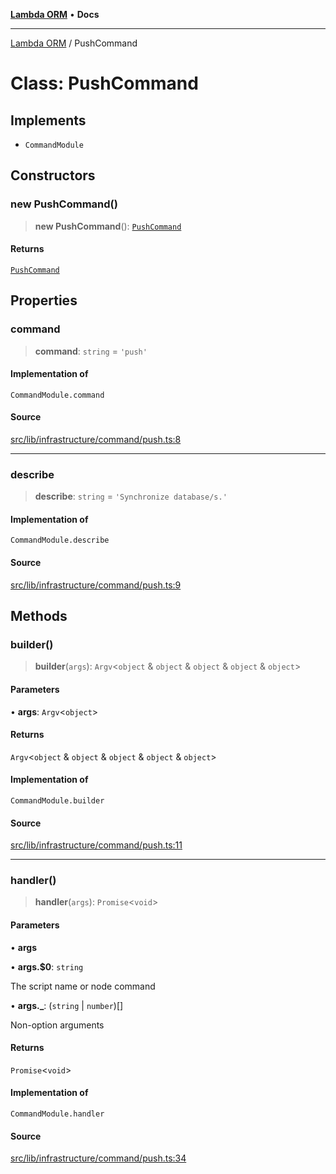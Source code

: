 [**Lambda ORM**](../README.md) • **Docs**

***

[Lambda ORM](../README.md) / PushCommand

# Class: PushCommand

## Implements

- `CommandModule`

## Constructors

### new PushCommand()

> **new PushCommand**(): [`PushCommand`](PushCommand.md)

#### Returns

[`PushCommand`](PushCommand.md)

## Properties

### command

> **command**: `string` = `'push'`

#### Implementation of

`CommandModule.command`

#### Source

[src/lib/infrastructure/command/push.ts:8](https://github.com/lambda-orm/lambdaorm-cli/blob/bf280932c596613f9722830e8420d4049d392855/src/lib/infrastructure/command/push.ts#L8)

***

### describe

> **describe**: `string` = `'Synchronize database/s.'`

#### Implementation of

`CommandModule.describe`

#### Source

[src/lib/infrastructure/command/push.ts:9](https://github.com/lambda-orm/lambdaorm-cli/blob/bf280932c596613f9722830e8420d4049d392855/src/lib/infrastructure/command/push.ts#L9)

## Methods

### builder()

> **builder**(`args`): `Argv`\<`object` & `object` & `object` & `object` & `object`\>

#### Parameters

• **args**: `Argv`\<`object`\>

#### Returns

`Argv`\<`object` & `object` & `object` & `object` & `object`\>

#### Implementation of

`CommandModule.builder`

#### Source

[src/lib/infrastructure/command/push.ts:11](https://github.com/lambda-orm/lambdaorm-cli/blob/bf280932c596613f9722830e8420d4049d392855/src/lib/infrastructure/command/push.ts#L11)

***

### handler()

> **handler**(`args`): `Promise`\<`void`\>

#### Parameters

• **args**

• **args.$0**: `string`

The script name or node command

• **args.\_**: (`string` \| `number`)[]

Non-option arguments

#### Returns

`Promise`\<`void`\>

#### Implementation of

`CommandModule.handler`

#### Source

[src/lib/infrastructure/command/push.ts:34](https://github.com/lambda-orm/lambdaorm-cli/blob/bf280932c596613f9722830e8420d4049d392855/src/lib/infrastructure/command/push.ts#L34)
